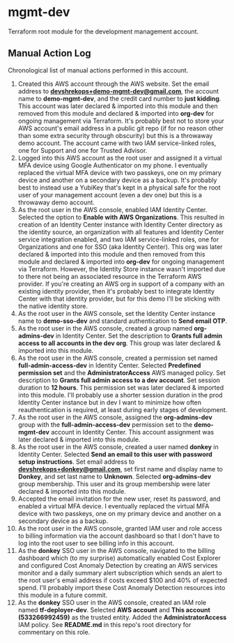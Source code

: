 # mgmt-dev

Terraform root module for the development management account.

## Manual Action Log

Chronological list of manual actions performed in this account.

1. Created this AWS account through the AWS website. Set the email address to **devshrekops+demo-mgmt-dev@gmail.com**, the account name to **demo-mgmt-dev**, and the credit card number to **just kidding**. This account was later declared & imported into this module and then removed from this module and declared & imported into **org-dev** for ongoing management via Terraform. It's probably best not to store your AWS account's email address in a public git repo (if for no reason other than some extra security through obscurity) but this is a throwaway demo account. The account came with two IAM service-linked roles, one for Support and one for Trusted Advisor.
2. Logged into this AWS account as the root user and assigned it a virtual MFA device using Google Authenticator on my phone. I eventually replaced the virtual MFA device with two passkeys, one on my primary device and another on a secondary device as a backup. It's probably best to instead use a YubiKey that's kept in a physical safe for the root user of your management account (even a dev one) but this is a throwaway demo account.
3. As the root user in the AWS console, enabled IAM Identity Center. Selected the option to **Enable with AWS Organizations**. This resulted in creation of an Identity Center instance with Identity Center directory as the identity source, an organization with all features and Identity Center service integration enabled, and two IAM service-linked roles, one for Organizations and one for SSO (aka Identity Center). This org was later declared & imported into this module and then removed from this module and declared & imported into **org-dev** for ongoing management via Terraform. However, the Identity Store instance wasn't imported due to there not being an associated resource in the Terraform AWS provider. If you're creating an AWS org in support of a company with an existing identity provider, then it's probably best to integrate Identity Center with that identity provider, but for this demo I'll be sticking with the native identity store.
4. As the root user in the AWS console, set the Identity Center instance name to **demo-sso-dev** and standard authentication to **Send email OTP**.
5. As the root user in the AWS console, created a group named **org-admins-dev** in Identity Center. Set the description to **Grants full admin access to all accounts in the dev org**. This group was later declared & imported into this module.
6. As the root user in the AWS console, created a permission set named **full-admin-access-dev** in Identity Center. Selected **Predefined permission set** and the **AdministratorAccess** AWS managed policy. Set description to **Grants full admin access to a dev account**. Set session duration to **12 hours**. This permission set was later declared & imported into this module. I'll probably use a shorter session duration in the prod Identity Center instance but in dev I want to minimize how often reauthentication is required, at least during early stages of development.
7. As the root user in the AWS console, assigned the **org-admins-dev** group with the **full-admin-access-dev** permission set to the **demo-mgmt-dev** account in Identity Center. This account assignment was later declared & imported into this module.
8. As the root user in the AWS console, created a user named **donkey** in Identity Center. Selected **Send an email to this user with password setup instructions**. Set email address to **devshrekops+donkey@gmail.com**, set first name and display name to **Donkey**, and set last name to **Unknown**. Selected **org-admins-dev** group membership. This user and its group membership were later declared & imported into this module.
9. Accepted the email invitation for the new user, reset its password, and enabled a virtual MFA device. I eventually replaced the virtual MFA device with two passkeys, one on my primary device and another on a secondary device as a backup.
10. As the root user in the AWS console, granted IAM user and role access to billing information via the account dashboard so that I don't have to log into the root user to see billing info in this account.
11. As the **donkey** SSO user in the AWS console, navigated to the billing dashboard which (to my surprise) automatically enabled Cost Explorer and configured Cost Anomaly Detection by creating an AWS services monitor and a daily summary alert subscription which sends an alert to the root user's email address if costs exceed $100 and 40% of expected spend. I'll probably import these Cost Anomaly Detection resources into this module in a future commit.
12. As the **donkey** SSO user in the AWS console, created an IAM role named **tf-deployer-dev**. Selected **AWS account** and **This account (533266992459)** as the trusted entity. Added the **AdministratorAccess** IAM policy. See **README.md** in this repo's root directory for commentary on this role.

